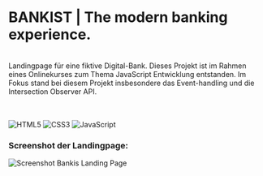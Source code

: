 # BANKIST | The modern banking experience.
<br>
Landingpage für eine fiktive Digital-Bank. Dieses Projekt ist im Rahmen eines Onlinekurses zum Thema JavaScript Entwicklung entstanden. Im Fokus stand bei diesem Projekt insbesondere das Event-handling und die Intersection Observer API.
<br>
<br>
<br>

![HTML5](https://img.shields.io/badge/html5-%23E34F26.svg?style=for-the-badge&logo=html5&logoColor=white)
![CSS3](https://img.shields.io/badge/css3-%231572B6.svg?style=for-the-badge&logo=css3&logoColor=white)
![JavaScript](https://img.shields.io/badge/javascript-%23323330.svg?style=for-the-badge&logo=javascript&logoColor=%23F7DF1E)

### Screenshot der Landingpage:

![Screenshot Bankis Landing Page](https://github.com/user-attachments/assets/241717fc-06d9-4d65-83e6-d56256a9e212)
